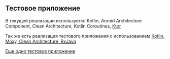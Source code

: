 ## Тестовое приложение

В текущей реализации используется Kotlin, Anroid Architecture Component, Clean Architecture, Kotlin Coroutines, [Ktor](https://ktor.io/)

Так же есть реализация тестового приложения с использованием [Kotlin, Moxy, Clean Architecture, RxJava](https://github.com/omih/test_app/tree/master)

[Еще одно тестовое приложение](https://github.com/omih/test_app2/tree/master)
